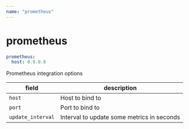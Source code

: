 ```yaml
---
name: "prometheus"
---
```


# prometheus

```yaml
prometheus:
  host: 0.0.0.0

```

Prometheus integration options

| field | description |
| - | - |
| `host` | Host to bind to |
| `port` | Port to bind to |
| `update_interval` | Interval to update some metrics in seconds |
